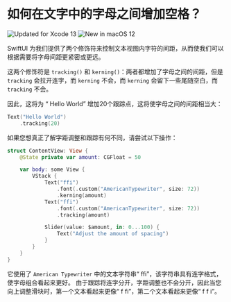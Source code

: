 如何在文字中的字母之间增加空格？
===

![Updated for Xcode 13](https://img.shields.io/static/v1?label=&message=Updated%20for%20Xcode%2013.1&color=blue&logo=Xcode&logoColor=white)
![New in macOS 12](https://img.shields.io/static/v1?label=&message=New%20in%20macOS%2012&color=lightgrey&logo=apple)

SwiftUI 为我们提供了两个修饰符来控制文本视图内字符的间距，从而使我们可以根据需要将字母间距更紧密或更远。

这两个修饰符是 `tracking()` 和 `kerning()`：两者都增加了字母之间的间距，但是 `tracking` 会拉开连字，而 `kerning` 不会，而 `kerning` 会留下一些尾随空白，而 `tracking` 不会。

因此，这将为 “ Hello World” 增加20个跟踪点，这将使字母之间的间距相当大：

```swift
Text("Hello World")
    .tracking(20)
```

如果您想真正了解字距调整和跟踪有何不同，请尝试以下操作：

```swift
struct ContentView: View {
    @State private var amount: CGFloat = 50

    var body: some View {
        VStack {
            Text("ffi")
                .font(.custom("AmericanTypewriter", size: 72))
                .kerning(amount)
            Text("ffi")
                .font(.custom("AmericanTypewriter", size: 72))
                .tracking(amount)

            Slider(value: $amount, in: 0...100) {
                Text("Adjust the amount of spacing")
            }
        }
    }
}
```

它使用了 `American Typewriter` 中的文本字符串“ ffi”，该字符串具有连字格式，使字母组合看起来更好。 由于跟踪将连字分开，字距调整也不会分开，因此当您向上调整滑块时，第一个文本看起来更像“ f fi”，第二个文本看起来更像“ f f i”。